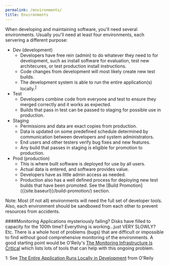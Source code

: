 ```yaml
---
permalink: /environments/
title: Environments
---
```

<a name="environments"></a>
When developing and maintaining software, you'll need several environments.
Usually you'll need at least four environments, each servering a different purpose:

* Dev (development)
    * Developers have free rein (admin) to do whatever they need to for development, such as install software for evaluation, test new architecures, or test production install instructions. 
    * Code changes from development will most likely create new test builds.
    * The development system is able to run the entire application(s) locally.<sup>[1](#footnote1)</sup>
* Test
    * Developers combine code from everyone and test to ensure they merged correctly and it works as expected. 
    * Builds that pass in test can be passed to staging for possible use in production.
* Staging
    * Permissions and data are exact copies from production. 
    * Data is updated on some predefined schedule determined by communication between developers and system administrators. 
    * End users and other testers verify bug fixes and new features. 
    * Any build that passes in staging is eligible for promotion to production.
* Prod (production)
    * This is where built software is deployed for use by all users. 
    * Actual data is entered, and software provides value. 
    * Developers have as little admin access as needed. 
    * Production also has a well defined process for deploying new test builds that have been promoted. See the [Build Promotion] ({{site.baseurl}}/build-promotion/) section.

Note: Most (if not all) environments will need the full set of developer tools. Also, each environment should be sandboxed from each other to prevent resources from accidents.

####Monitoring
Applications mysteriously failing? Disks have filled to capacity for the 100th time? Everything is working...just VERY SLOWLY? Etc. There is a whole host of problems (bugs) that are difficult or impossible to find without good comprehensive monitoring of the environments. 
A good starting point would be O'Reily's [The Monitoring Infrastructure Is Critical](http://sites.oreilly.com/odewahn/dds-field-guide/ch07.html) which lists lots of tools that can help with this ongoing problem.

<a name="footnote1">1</a>: See [The Entire Application Runs Locally in Development](http://sites.oreilly.com/odewahn/dds-field-guide/ch05.html) from O'Reily
